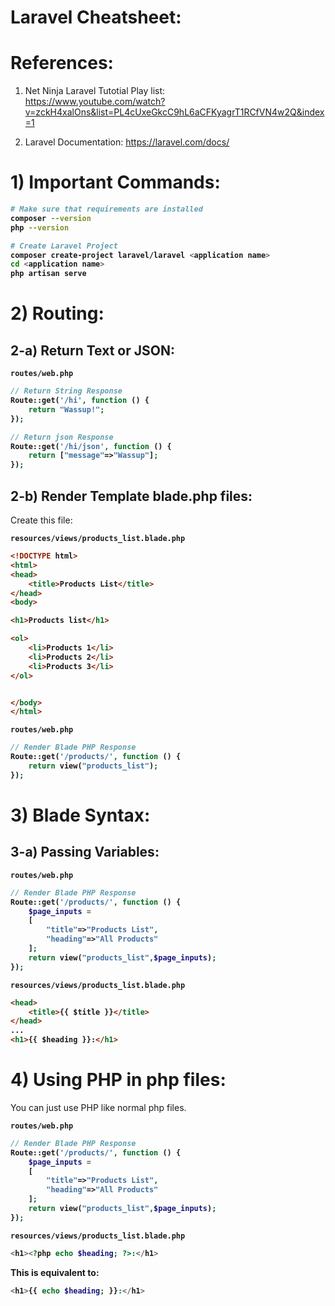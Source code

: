 # Laravel Cheatsheet:



# References:


1. Net Ninja Laravel Tutotial Play list:  
https://www.youtube.com/watch?v=zckH4xalOns&list=PL4cUxeGkcC9hL6aCFKyagrT1RCfVN4w2Q&index=1

2. Laravel Documentation: https://laravel.com/docs/


# 1) Important Commands:

<b>

```bash
# Make sure that requirements are installed
composer --version
php --version

# Create Laravel Project
composer create-project laravel/laravel <application name>
cd <application name>
php artisan serve
```

</b>





# 2) Routing:

## 2-a) Return Text or JSON:

<b>

`routes/web.php`

```php
// Return String Response
Route::get('/hi', function () {
    return "Wassup!";
});

// Return json Response
Route::get('/hi/json', function () {
    return ["message"=>"Wassup"];
});
```

</b>



## 2-b) Render Template blade.php files:


Create this file:  

<b>

`resources/views/products_list.blade.php`


```html
<!DOCTYPE html>
<html>
<head>
	<title>Products List</title>
</head>
<body>

<h1>Products list</h1>

<ol>
	<li>Products 1</li>
	<li>Products 2</li>
	<li>Products 3</li>
</ol>


</body>
</html>
```





`routes/web.php`

```php
// Render Blade PHP Response
Route::get('/products/', function () {
    return view("products_list");
});
```


</b>







# 3) Blade Syntax:


## 3-a) Passing Variables:



<b>

`routes/web.php`

```php
// Render Blade PHP Response
Route::get('/products/', function () {
    $page_inputs = 
    [
    	"title"=>"Products List",
    	"heading"=>"All Products"
    ];
    return view("products_list",$page_inputs);
});
```





`resources/views/products_list.blade.php`


```html
<head>
	<title>{{ $title }}</title>
</head>
...
<h1>{{ $heading }}:</h1>
```

</b>







# 4) Using PHP in php files:

You can just use PHP like normal php files.



<b>

`routes/web.php`

```php
// Render Blade PHP Response
Route::get('/products/', function () {
    $page_inputs = 
    [
    	"title"=>"Products List",
    	"heading"=>"All Products"
    ];
    return view("products_list",$page_inputs);
});
```





`resources/views/products_list.blade.php`


```php
<h1><?php echo $heading; ?>:</h1>
```

This is equivalent to:

```php
<h1>{{ echo $heading; }}:</h1>
```

</b>


























